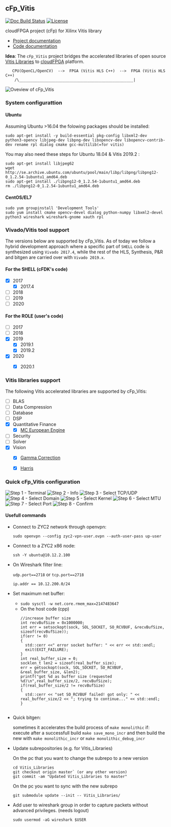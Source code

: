 ## cFp_Vitis

[![Doc Build Status](https://travis.ibm.com/cloudFPGA/cFp_Vitis.svg?token=8sgWzx3xuqu53CzFUy8K&branch=master)](https://travis.ibm.com/cloudFPGA/cFp_Vitis)  [![License](https://img.shields.io/badge/License-Apache%202.0-blue.svg)](https://opensource.org/licenses/Apache-2.0)

cloudFPGA project (cFp) for Xilinx Vitis library

- [Project documentation](https://pages.github.ibm.com/cloudFPGA/Doc/pages/project_repository.html#cfp-vitis)
- [Code documentation](https://pages.github.ibm.com/cloudFPGA/Dox/group__cFp__Vitis.html)

**Idea**: The `cFp_Vitis` project bridges the accelerated libraries of open source [Vitis Libraries](https://github.com/Xilinx/Vitis_Libraries) to [cloudFPGA](https://pages.github.ibm.com/cloudFPGA/Doc/index.html) platform.
```
   CPU(OpenCL/OpenCV)  -->  FPGA (Vitis HLS C++)  -->  FPGA (Vitis HLS C++)
    /\__________________________________________________|
```

![Oveview of cFp_Vitis](./doc/cFp_Vitis.png)


### System configurattion

#### Ubuntu

Assuming Ubuntu >16.04 the folowing packages should be installed:
```
sudo apt-get install -y build-essential pkg-config libxml2-dev python3-opencv libjpeg-dev libpng-dev libopencv-dev libopencv-contrib-dev rename rpl dialog cmake gcc-multilib(=for vitis)
```

You may also need these steps for Ubuntu 18.04 & Vitis 2019.2 :
```
sudo apt-get install libjpeg62
wget http://se.archive.ubuntu.com/ubuntu/pool/main/libp/libpng/libpng12-0_1.2.54-1ubuntu1_amd64.deb
sudo apt-get install ./libpng12-0_1.2.54-1ubuntu1_amd64.deb 
rm ./libpng12-0_1.2.54-1ubuntu1_amd64.deb
```

#### CentOS/EL7
```
sudo yum groupinstall 'Development Tools'
sudo yum install cmake opencv-devel dialog python-numpy libxml2-devel python3 wireshark wireshark-gnome xauth rpl
```

### Vivado/Vitis tool support

The versions below are supported by cFp_Vitis. As of today we follow a hybrid development approach
where a specific part of `SHELL` code is synthesized using `Vivado 2017.4`, while the rest of the 
HLS, Synthesis, P&R and bitgen are carried over with `Vivado 2019.x`.

#### For the SHELL (cFDK's code)

- [x] 2017
  - [x] 2017.4
- [ ] 2018
- [ ] 2019
- [ ] 2020

#### For the ROLE (user's code)

- [ ] 2017
- [ ] 2018
- [x] 2019
  - [x] 2019.1
  - [x] 2019.2
- [x] 2020
  - [x] 2020.1



### Vitis libraries support

The following Vitis accelerated libraries are supported by cFp_Vitis:

- [ ] BLAS
- [ ] Data Compression
- [ ] Database
- [ ] DSP
- [x] Quantitative Finance
  - [x] [MC European Engine](./ROLE/quantitative_finance/hls/mceuropeanengine)
- [ ] Security
- [ ] Solver
- [x] Vision
  - [x] [Gamma Correction](./ROLE/vision/hls/gammacorrection)
  - [x] [Harris](./ROLE/vision/hls/harris/)
  
  

### Quick cFp_Vitis configuration
![Step 1 - Terminal](./doc/config1.png)
![Step 2 - Info](./doc/config2.png)
![Step 3 - Select TCP/UDP](./doc/config3.png)
![Step 4 - Select Domain](./doc/config4.png)
![Step 5 - Select Kernel](./doc/config5.png)
![Step 6 - Select MTU](./doc/config6.png)
![Step 7 - Select Port](./doc/config7.png)
![Step 8 - Confirm](./doc/config8.png)

#### Usefull commands

- Connect to ZYC2 network through openvpn:

  `sudo openvpn --config zyc2-vpn-user.ovpn --auth-user-pass up-user`

- Connect to a ZYC2 x86 node:

  `ssh -Y ubuntu@10.12.2.100`

- On Wireshark filter line:

  `udp.port==2718` or `tcp.port==2718`

  `ip.addr == 10.12.200.0/24`
  
- Set maximum net buffer:

  - `sudo sysctl -w net.core.rmem_max=2147483647`
  - On the host code (cpp)
    ```
    //increase buffer size
    int recvBufSize = 0x1000000;
    int err = setsockopt(sock, SOL_SOCKET, SO_RCVBUF, &recvBufSize, sizeof(recvBufSize));
    if(err != 0)
    {
      std::cerr <<" error socket buffer: " << err << std::endl;
      exit(EXIT_FAILURE);
    }
    int real_buffer_size = 0;
    socklen_t len2 = sizeof(real_buffer_size);
    err = getsockopt(sock, SOL_SOCKET, SO_RCVBUF, &real_buffer_size, &len2);
    printf("got %d as buffer size (requested %d)\n",real_buffer_size/2, recvBufSize);
    if(real_buffer_size/2 != recvBufSize)
    {
      std::cerr << "set SO_RCVBUF failed! got only: " << real_buffer_size/2 << "; trying to continue..." << std::endl;
    }
  ```

- Quick bitgen:

  sometimes it accelerates the build process of `make monolithic` if:
  execute after a successfull build `make save_mono_incr` and then build the new with `make monolithic_incr` or `make monolithic_debug_incr`
  
- Update subrepositories (e.g. for Vitis_Libraries)

  On the pc that you want to change the subrepo to a new version
  ```
  cd Vitis_Libraries
  git checkout origin master` (or any other version)
  git commit -am "Updated Vitis_Libraries to master"
  ```
  On the pc you want to sync with the new subrepo
  ```
  git submodule update --init -- Vitis_Libraries/
  ```
- Add user to wireshark group in order to capture packets without advanced privileges. (needs logout)
  ```
  sudo usermod -aG wireshark $USER
  ```
